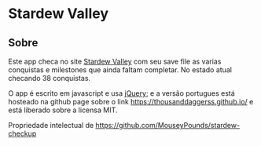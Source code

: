 # Stardew Valley

## Sobre

Este app checa no site [Stardew Valley](http://stardewvalley.net/) com seu save file as varias conquistas e milestones que ainda faltam completar. No estado atual checando 38 conquistas.

O app é escrito em javascript e usa [jQuery](https://jquery.com/); e a versão portugues está hosteado na github page sobre o link https://thousanddaggerss.github.io/ e está liberado sobre a licensa MIT.

Propriedade intelectual de https://github.com/MouseyPounds/stardew-checkup
